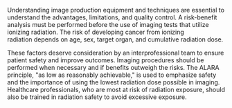 Understanding image production equipment and techniques are essential to understand the advantages, limitations, and quality control. A risk-benefit analysis must be performed before the use of imaging tests that utilize ionizing radiation. The risk of developing cancer from ionizing radiation depends on age, sex, target organ, and cumulative radiation dose.

These factors deserve consideration by an interprofessional team to ensure patient safety and improve outcomes. Imaging procedures should be performed when necessary and if benefits outweigh the risks. The ALARA principle, "as low as reasonably achievable," is used to emphasize safety and the importance of using the lowest radiation dose possible in imaging. Healthcare professionals, who are most at risk of radiation exposure, should also be trained in radiation safety to avoid excessive exposure.